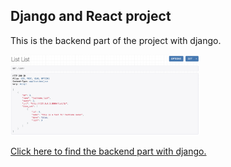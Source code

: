 ## Django and React project
This is the backend part of the project with django.

<img src="backend.png" width="60%">

[Click here to find the backend part with django.](https://github.com/EliasOPrado/list-project-frontend)